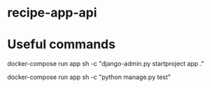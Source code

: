 # recipe-app-api

# Useful commands
docker-compose run app sh -c "django-admin.py startproject app ."

docker-compose run app sh -c "python manage.py test"
